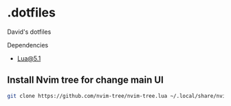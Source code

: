# .dotfiles

David's dotfiles

Dependencies

- Lua@5.1

## Install Nvim tree for change main UI

```bash
git clone https://github.com/nvim-tree/nvim-tree.lua ~/.local/share/nvim/lazy/nvim-tree.lua
```
